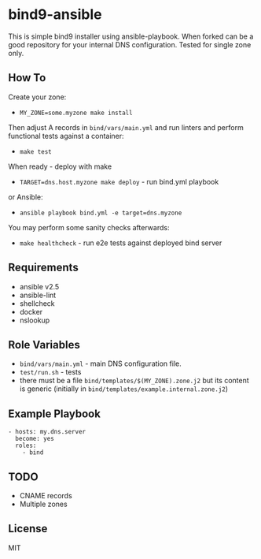 bind9-ansible
=========

This is simple bind9 installer using ansible-playbook. When forked can be a good repository for your internal DNS configuration. Tested for single zone only.

How To
------------

Create your zone:

- `MY_ZONE=some.myzone make install`

Then adjust A records in `bind/vars/main.yml` and run linters and perform functional tests against a container:

- `make test` 

When ready - deploy with make

- `TARGET=dns.host.myzone make deploy` - run bind.yml playbook

or Ansible:

- `ansible playbook bind.yml -e target=dns.myzone`

You may perform some sanity checks afterwards:

- `make healthcheck` - run e2e tests against deployed bind server

Requirements
------------

- ansible v2.5
- ansible-lint
- shellcheck
- docker
- nslookup

Role Variables
--------------

- `bind/vars/main.yml` - main DNS configuration file.
- `test/run.sh`  - tests
- there must be a file `bind/templates/$(MY_ZONE).zone.j2` but its content is generic (initially in `bind/templates/example.internal.zone.j2`)

Example Playbook
----------------

```
- hosts: my.dns.server
  become: yes
  roles:
    - bind
```

TODO
-------

- CNAME records
- Multiple zones


License
-------

MIT

